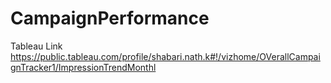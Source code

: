 # CampaignPerformance

Tableau Link
https://public.tableau.com/profile/shabari.nath.k#!/vizhome/OVerallCampaignTracker1/ImpressionTrendMonthl
